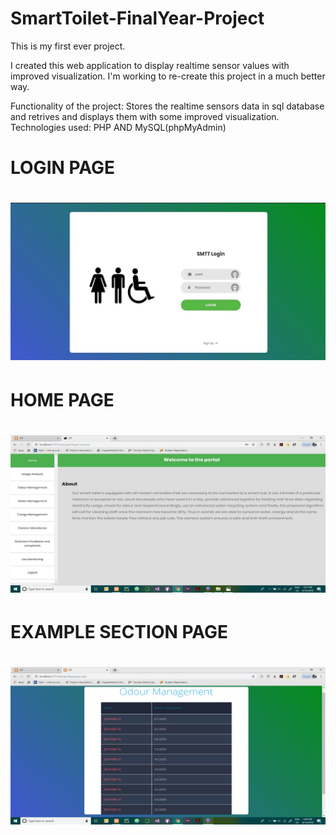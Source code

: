 # SmartToilet-FinalYear-Project
This is my first ever project.

I created this web application to display realtime sensor values with improved visualization.
I'm working to re-create this project in a much better way.

Functionality of the project:
Stores the realtime sensors data in sql database and retrives and displays them with some improved visualization.
Technologies used:
PHP AND MySQL(phpMyAdmin)
<h1>LOGIN PAGE<h1>
<img src="./screenshots/SMTT.jpg">
<h1>HOME PAGE<h1>
<img src="./screenshots/SMTT-1.jpg">
<h1>EXAMPLE SECTION PAGE<h1>
<img src="./screenshots/SMTT-2.jpg">
